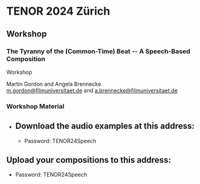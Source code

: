 # TENOR 2024 Zürich

## Workshop 

### The Tyranny of the (Common-Time) Beat -- A Speech-Based Composition
Workshop

Martin Gordon and Angela Brennecke  
m.gordon@filmuniversitaet.de and a.brennecke@filmuniversitaet.de


### Workshop Material

- Download the audio examples at this address:
  -      
  - Password: TENOR24Speech


Upload your compositions to this address:
  - 
  - Password: TENOR24Speech
